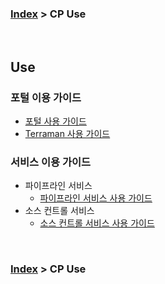 ### [Index](https://github.com/K-PaaS/container-platform/blob/master/README.md) > CP Use

<br>

## Use

### 포털 이용 가이드
+ [포털 사용 가이드](../use-guide/portal/container-platform-portal-guide.md)
+ [Terraman 사용 가이드](../use-guide/terraman/cp-terraman-guide.md)

### 서비스 이용 가이드
- 파이프라인 서비스
  + [파이프라인 서비스 사용 가이드](../use-guide/pipeline/cp-pipeline-use-guide.md)
- 소스 컨트롤 서비스
  + [소스 컨트롤 서비스 사용 가이드](../use-guide/source-control/cp-source-control-use-guide.md)

<br>

### [Index](https://github.com/K-PaaS/container-platform/blob/master/README.md) > CP Use